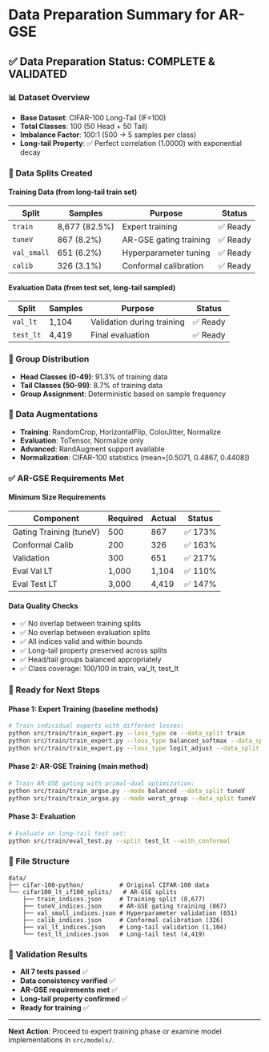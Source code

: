 # Data Preparation Summary for AR-GSE

## ✅ Data Preparation Status: COMPLETE & VALIDATED

### 📊 Dataset Overview
- **Base Dataset**: CIFAR-100 Long-Tail (IF=100)
- **Total Classes**: 100 (50 Head + 50 Tail)
- **Imbalance Factor**: 100:1 (500 → 5 samples per class)
- **Long-tail Property**: ✅ Perfect correlation (1.0000) with exponential decay

### 📁 Data Splits Created

#### Training Data (from long-tail train set)
| Split | Samples | Purpose | Status |
|-------|---------|---------|--------|
| `train` | 8,677 (82.5%) | Expert training | ✅ Ready |
| `tuneV` | 867 (8.2%) | AR-GSE gating training | ✅ Ready |
| `val_small` | 651 (6.2%) | Hyperparameter tuning | ✅ Ready |
| `calib` | 326 (3.1%) | Conformal calibration | ✅ Ready |

#### Evaluation Data (from test set, long-tail sampled)
| Split | Samples | Purpose | Status |
|-------|---------|---------|--------|
| `val_lt` | 1,104 | Validation during training | ✅ Ready |
| `test_lt` | 4,419 | Final evaluation | ✅ Ready |

### 🎯 Group Distribution
- **Head Classes (0-49)**: 91.3% of training data
- **Tail Classes (50-99)**: 8.7% of training data
- **Group Assignment**: Deterministic based on sample frequency

### 🔄 Data Augmentations
- **Training**: RandomCrop, HorizontalFlip, ColorJitter, Normalize
- **Evaluation**: ToTensor, Normalize only
- **Advanced**: RandAugment support available
- **Normalization**: CIFAR-100 statistics (mean=[0.5071, 0.4867, 0.4408])

### ✅ AR-GSE Requirements Met

#### Minimum Size Requirements
| Component | Required | Actual | Status |
|-----------|----------|--------|--------|
| Gating Training (tuneV) | 500 | 867 | ✅ 173% |
| Conformal Calib | 200 | 326 | ✅ 163% |
| Validation | 300 | 651 | ✅ 217% |
| Eval Val LT | 1,000 | 1,104 | ✅ 110% |
| Eval Test LT | 3,000 | 4,419 | ✅ 147% |

#### Data Quality Checks
- ✅ No overlap between training splits
- ✅ No overlap between evaluation splits  
- ✅ All indices valid and within bounds
- ✅ Long-tail property preserved across splits
- ✅ Head/tail groups balanced appropriately
- ✅ Class coverage: 100/100 in train, val_lt, test_lt

### 🚀 Ready for Next Steps

#### Phase 1: Expert Training (baseline methods)
```bash
# Train individual experts with different losses:
python src/train/train_expert.py --loss_type ce --data_split train
python src/train/train_expert.py --loss_type balanced_softmax --data_split train  
python src/train/train_expert.py --loss_type logit_adjust --data_split train
```

#### Phase 2: AR-GSE Training (main method)
```bash
# Train AR-GSE gating with primal-dual optimization:
python src/train/train_argse.py --mode balanced --data_split tuneV
python src/train/train_argse.py --mode worst_group --data_split tuneV
```

#### Phase 3: Evaluation
```bash
# Evaluate on long-tail test set:
python src/train/eval_test.py --split test_lt --with_conformal
```

### 📂 File Structure
```
data/
├── cifar-100-python/          # Original CIFAR-100 data
└── cifar100_lt_if100_splits/   # AR-GSE splits
    ├── train_indices.json     # Training split (8,677)
    ├── tuneV_indices.json     # AR-GSE gating training (867)  
    ├── val_small_indices.json # Hyperparameter validation (651)
    ├── calib_indices.json     # Conformal calibration (326)
    ├── val_lt_indices.json    # Long-tail validation (1,104)
    └── test_lt_indices.json   # Long-tail test (4,419)
```

### 🔬 Validation Results
- **All 7 tests passed** ✅
- **Data consistency verified** ✅  
- **AR-GSE requirements met** ✅
- **Long-tail property confirmed** ✅
- **Ready for training** ✅

---

**Next Action**: Proceed to expert training phase or examine model implementations in `src/models/`.